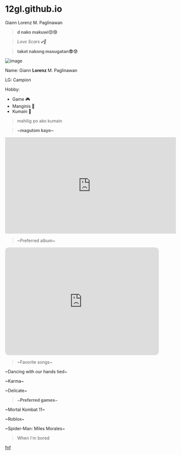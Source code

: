 # 12gl.github.io
Giann Lorenz M. Paglinawan

>**d nako makuwi😔😢**

>*Love Scars 💕🤞*

>**takot nakong masugatan😨😰**

![image](https://user-images.githubusercontent.com/122326823/212214712-9b52b621-c829-498f-a561-2656d57074ea.png)

Name: Giann **Lorenz** M. Paglinawan

LG: Campion

Hobby:
- Game 🎮
- Manginis 🤪
- Kumain 🍕

>mahilig po ako kumain

>**~magutom kayo~**

<iframe width="560" height="315" src="https://www.youtube.com/embed/HgHNr_67Ma4" title="YouTube video player" frameborder="0" allow="accelerometer; autoplay; clipboard-write; encrypted-media; gyroscope; picture-in-picture; web-share" allowfullscreen></iframe>



> ~Preferred album~

<iframe style="border-radius:12px" src="https://open.spotify.com/embed/album/4moVP48t9bji7djUc5VOvi?utm_source=generator" width="100%" height="352" frameBorder="0" allowfullscreen="" allow="autoplay; clipboard-write; encrypted-media; fullscreen; picture-in-picture" loading="lazy"></iframe>

>~Favorite songs~




~Dancing with our hands tied~

~Karma~

~Delicate~


>~**Preferred games**~


~Mortal Kombat 11~

~Roblox~

~Spider-Man: Miles Morales~


>When I'm bored

[fnf](https://fnfgame.co/)



